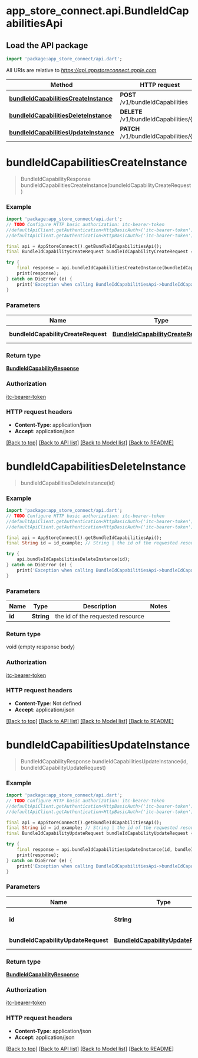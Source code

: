 # app_store_connect.api.BundleIdCapabilitiesApi

## Load the API package
```dart
import 'package:app_store_connect/api.dart';
```

All URIs are relative to *https://api.appstoreconnect.apple.com*

Method | HTTP request | Description
------------- | ------------- | -------------
[**bundleIdCapabilitiesCreateInstance**](BundleIdCapabilitiesApi.md#bundleidcapabilitiescreateinstance) | **POST** /v1/bundleIdCapabilities | 
[**bundleIdCapabilitiesDeleteInstance**](BundleIdCapabilitiesApi.md#bundleidcapabilitiesdeleteinstance) | **DELETE** /v1/bundleIdCapabilities/{id} | 
[**bundleIdCapabilitiesUpdateInstance**](BundleIdCapabilitiesApi.md#bundleidcapabilitiesupdateinstance) | **PATCH** /v1/bundleIdCapabilities/{id} | 


# **bundleIdCapabilitiesCreateInstance**
> BundleIdCapabilityResponse bundleIdCapabilitiesCreateInstance(bundleIdCapabilityCreateRequest)



### Example
```dart
import 'package:app_store_connect/api.dart';
// TODO Configure HTTP basic authorization: itc-bearer-token
//defaultApiClient.getAuthentication<HttpBasicAuth>('itc-bearer-token').username = 'YOUR_USERNAME'
//defaultApiClient.getAuthentication<HttpBasicAuth>('itc-bearer-token').password = 'YOUR_PASSWORD';

final api = AppStoreConnect().getBundleIdCapabilitiesApi();
final BundleIdCapabilityCreateRequest bundleIdCapabilityCreateRequest = ; // BundleIdCapabilityCreateRequest | BundleIdCapability representation

try {
    final response = api.bundleIdCapabilitiesCreateInstance(bundleIdCapabilityCreateRequest);
    print(response);
} catch on DioError (e) {
    print('Exception when calling BundleIdCapabilitiesApi->bundleIdCapabilitiesCreateInstance: $e\n');
}
```

### Parameters

Name | Type | Description  | Notes
------------- | ------------- | ------------- | -------------
 **bundleIdCapabilityCreateRequest** | [**BundleIdCapabilityCreateRequest**](BundleIdCapabilityCreateRequest.md)| BundleIdCapability representation | 

### Return type

[**BundleIdCapabilityResponse**](BundleIdCapabilityResponse.md)

### Authorization

[itc-bearer-token](../README.md#itc-bearer-token)

### HTTP request headers

 - **Content-Type**: application/json
 - **Accept**: application/json

[[Back to top]](#) [[Back to API list]](../README.md#documentation-for-api-endpoints) [[Back to Model list]](../README.md#documentation-for-models) [[Back to README]](../README.md)

# **bundleIdCapabilitiesDeleteInstance**
> bundleIdCapabilitiesDeleteInstance(id)



### Example
```dart
import 'package:app_store_connect/api.dart';
// TODO Configure HTTP basic authorization: itc-bearer-token
//defaultApiClient.getAuthentication<HttpBasicAuth>('itc-bearer-token').username = 'YOUR_USERNAME'
//defaultApiClient.getAuthentication<HttpBasicAuth>('itc-bearer-token').password = 'YOUR_PASSWORD';

final api = AppStoreConnect().getBundleIdCapabilitiesApi();
final String id = id_example; // String | the id of the requested resource

try {
    api.bundleIdCapabilitiesDeleteInstance(id);
} catch on DioError (e) {
    print('Exception when calling BundleIdCapabilitiesApi->bundleIdCapabilitiesDeleteInstance: $e\n');
}
```

### Parameters

Name | Type | Description  | Notes
------------- | ------------- | ------------- | -------------
 **id** | **String**| the id of the requested resource | 

### Return type

void (empty response body)

### Authorization

[itc-bearer-token](../README.md#itc-bearer-token)

### HTTP request headers

 - **Content-Type**: Not defined
 - **Accept**: application/json

[[Back to top]](#) [[Back to API list]](../README.md#documentation-for-api-endpoints) [[Back to Model list]](../README.md#documentation-for-models) [[Back to README]](../README.md)

# **bundleIdCapabilitiesUpdateInstance**
> BundleIdCapabilityResponse bundleIdCapabilitiesUpdateInstance(id, bundleIdCapabilityUpdateRequest)



### Example
```dart
import 'package:app_store_connect/api.dart';
// TODO Configure HTTP basic authorization: itc-bearer-token
//defaultApiClient.getAuthentication<HttpBasicAuth>('itc-bearer-token').username = 'YOUR_USERNAME'
//defaultApiClient.getAuthentication<HttpBasicAuth>('itc-bearer-token').password = 'YOUR_PASSWORD';

final api = AppStoreConnect().getBundleIdCapabilitiesApi();
final String id = id_example; // String | the id of the requested resource
final BundleIdCapabilityUpdateRequest bundleIdCapabilityUpdateRequest = ; // BundleIdCapabilityUpdateRequest | BundleIdCapability representation

try {
    final response = api.bundleIdCapabilitiesUpdateInstance(id, bundleIdCapabilityUpdateRequest);
    print(response);
} catch on DioError (e) {
    print('Exception when calling BundleIdCapabilitiesApi->bundleIdCapabilitiesUpdateInstance: $e\n');
}
```

### Parameters

Name | Type | Description  | Notes
------------- | ------------- | ------------- | -------------
 **id** | **String**| the id of the requested resource | 
 **bundleIdCapabilityUpdateRequest** | [**BundleIdCapabilityUpdateRequest**](BundleIdCapabilityUpdateRequest.md)| BundleIdCapability representation | 

### Return type

[**BundleIdCapabilityResponse**](BundleIdCapabilityResponse.md)

### Authorization

[itc-bearer-token](../README.md#itc-bearer-token)

### HTTP request headers

 - **Content-Type**: application/json
 - **Accept**: application/json

[[Back to top]](#) [[Back to API list]](../README.md#documentation-for-api-endpoints) [[Back to Model list]](../README.md#documentation-for-models) [[Back to README]](../README.md)

